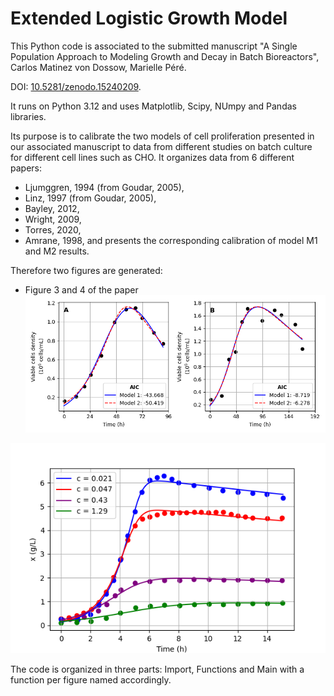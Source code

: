 # Extended Logistic Growth Model
This Python code is associated to the submitted manuscript "A Single Population Approach to Modeling Growth and Decay in Batch Bioreactors", Carlos Matinez von Dossow, Marielle Péré. 

DOI: [10.5281/zenodo.15240209](https://doi.org/10.5281/zenodo.15240208).

It runs on Python 3.12 and uses Matplotlib, Scipy, NUmpy and Pandas libraries.

Its purpose is to calibrate the two models of cell proliferation presented in our associated manuscript to data from different studies on batch culture for different cell lines such as CHO.
It organizes data from 6 different papers:
 * Ljumggren, 1994 (from Goudar, 2005),
 * Linz, 1997 (from Goudar, 2005),
 * Bayley, 2012,
 * Wright, 2009,
 * Torres, 2020,
 * Amrane, 1998,
and presents the corresponding calibration of model M1 and M2 results.

Therefore two figures are generated:
 * Figure 3 and 4 of the paper 
![Figure3](images/Figure_3.png)  

![Figure4](images/Figure_4.png)
 
The code is organized in three parts: Import, Functions and Main with a function per figure named accordingly. 

